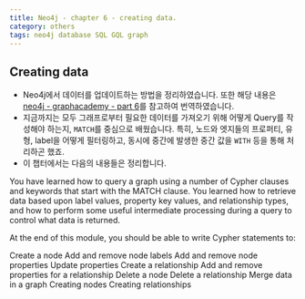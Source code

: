 ```yaml
---
title: Neo4j - chapter 6 - creating data.
category: others
tags: neo4j database SQL GQL graph 
---
```


## Creating data

- Neo4j에서 데이터를 업데이트하는 방법을 정리하였습니다. 또한 해당 내용은 [neo4j - graphacademy - part 6](https://neo4j.com/graphacademy/online-training/introduction-to-neo4j/part-6/)를 참고하여 번역하였습니다.
- 지금까지는 모두 그래프로부터 필요한 데이터를 가져오기 위해 어떻게 Query를 작성해야 하는지, `MATCH`를 중심으로 배웠습니다. 특히, 노드와 엣지들의 프로퍼티, 유형, label을 어떻게 필터링하고, 동시에 중간에 발생한 중간 값을 `WITH` 등을 통해 처리하곤 했죠.
- 이 챕터에서는 다음의 내용들은 정리합니다.


You have learned how to query a graph using a number of Cypher clauses and keywords that start with the MATCH clause. You learned how to retrieve data based upon label values, property key values, and relationship types, and how to perform some useful intermediate processing during a query to control what data is returned.

At the end of this module, you should be able to write Cypher statements to:

Create a node
Add and remove node labels
Add and remove node properties
Update properties
Create a relationship
Add and remove properties for a relationship
Delete a node
Delete a relationship
Merge data in a graph
Creating nodes
Creating relationships